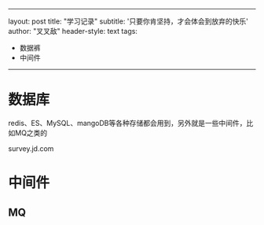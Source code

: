 
---
layout: post
title: "学习记录"
subtitle: '只要你肯坚持，才会体会到放弃的快乐'
author: "叉叉敌"
header-style: text
tags:
  - 数据裤
  - 中间件
---

# 数据库

redis、ES、MySQL、mangoDB等各种存储都会用到，另外就是一些中间件，比如MQ之类的

survey.jd.com

# 中间件

## MQ

